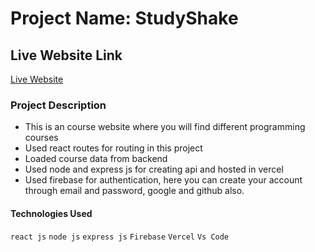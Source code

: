 # Project Name: StudyShake

## Live Website Link
[Live Website](https://study-shake.web.app/)

### Project Description
* This is an course website where you will find different programming courses
* Used react routes for routing in this project
* Loaded course data from backend
* Used node and express js for creating api and hosted in vercel
* Used firebase for authentication, here you can create your account through email and password, google and github also.

#### Technologies Used
`react js` `node js` `express js` `Firebase` `Vercel` `Vs Code`